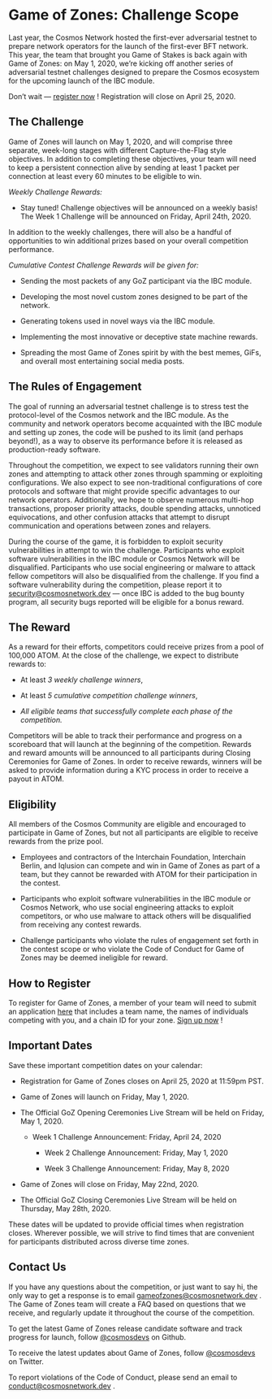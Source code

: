# Game of Zones: Challenge Scope

Last year, the Cosmos Network hosted the first-ever adversarial testnet to prepare network operators for the launch of the first-ever BFT network. This year, the team that brought you Game of Stakes is back again with Game of Zones: on May 1, 2020, we’re kicking off another series of adversarial testnet challenges designed to prepare the Cosmos ecosystem for the upcoming launch of the IBC module.  

Don’t wait —  [register now](https://docs.google.com/forms/d/e/1FAIpQLSfToQ42b5EUaobodsMDvLQmpcsUd41-Jr1vwdhi3cYsptnTCw/viewform) ! Registration will close on April 25, 2020.  

## The Challenge

Game of Zones will launch on May 1, 2020, and will comprise three separate, week-long stages with different Capture-the-Flag style objectives. In addition to completing these objectives, your team will need to keep a persistent connection alive by sending at least 1 packet per connection at least every 60 minutes to be eligible to win.

*Weekly Challenge Rewards:*

* Stay tuned! Challenge objectives will be announced on a weekly basis! The Week 1 Challenge will be announced on Friday, April 24th, 2020.

In addition to the weekly challenges, there will also be a handful of opportunities to win additional prizes based on your overall competition performance.

*Cumulative Contest Challenge Rewards will be given for:*

* Sending the most packets of any GoZ participant via the IBC module.

* Developing the most novel custom zones designed to be part of the network.

* Generating tokens used in novel ways via the IBC module.

* Implementing the most innovative or deceptive state machine rewards.

* Spreading the most Game of Zones spirit by with the best memes, GiFs, and overall most entertaining social media posts.

## The Rules of Engagement

The goal of running an adversarial testnet challenge is to stress test the protocol-level of the Cosmos network and the IBC module. As the community and network operators become acquainted with the IBC module and setting up zones, the code will be pushed to its limit (and perhaps beyond!), as a way to observe its performance before it is released as production-ready software.

Throughout the competition, we expect to see validators running their own zones and attempting to attack other zones through spamming or exploiting configurations. We also expect to see non-traditional configurations of core protocols and software that might provide specific advantages to our network operators. Additionally, we hope to observe numerous multi-hop transactions, proposer priority attacks, double spending attacks, unnoticed equivocations, and other confusion attacks that attempt to disrupt communication and operations between zones and relayers.

During the course of the game, it is forbidden to exploit security vulnerabilities in attempt to win the challenge. Participants who exploit software vulnerabilities in the IBC module or Cosmos Network will be disqualified. Participants who use social engineering or malware to attack fellow competitors will also be disqualified from the challenge. If you find a software vulnerability during the competition, please report it to  [security@cosmosnetwork.dev](http://security@cosmosnetwork.dev/)  — once IBC is added to the bug bounty program, all security bugs reported will be eligible for a bonus reward.

## The Reward

As a reward for their efforts, competitors could receive prizes from a pool of 100,000 ATOM. At the close of the challenge, we expect to distribute rewards to:

* At least *3 weekly challenge winners*,

* At least *5 cumulative competition challenge winners*,

* *All eligible teams that successfully complete each phase of the competition.*

Competitors will be able to track their performance and progress on a scoreboard that will launch at the beginning of the competition. Rewards and reward amounts will be announced to all participants during Closing Ceremonies for Game of Zones. In order to receive rewards, winners will be asked to provide information during a KYC process in order to receive a payout in ATOM.

## Eligibility

All members of the Cosmos Community are eligible and encouraged to participate in Game of Zones, but not all participants are eligible to receive rewards from the prize pool.

* Employees and contractors of the Interchain Foundation, Interchain Berlin, and Iqlusion can compete and win in Game of Zones as part of a team, but they cannot be rewarded with ATOM for their participation in the contest.

* Participants who exploit software vulnerabilities in the IBC module or Cosmos Network, who use social engineering attacks to exploit competitors, or who use malware to attack others will be disqualified from receiving any contest rewards.

* Challenge participants who violate the rules of engagement set forth in the contest scope or who violate the Code of Conduct for Game of Zones may be deemed ineligible for reward.

## How to Register

To register for Game of Zones, a member of your team will need to submit an application  [here](https://docs.google.com/forms/d/e/1FAIpQLSfToQ42b5EUaobodsMDvLQmpcsUd41-Jr1vwdhi3cYsptnTCw/viewform)  that includes a team name, the names of individuals competing with you, and a chain ID for your zone.  [Sign up now](https://docs.google.com/forms/d/e/1FAIpQLSfToQ42b5EUaobodsMDvLQmpcsUd41-Jr1vwdhi3cYsptnTCw/viewform) !

## Important Dates

Save these important competition dates on your calendar:

* Registration for Game of Zones closes on April 25, 2020 at 11:59pm PST.

* Game of Zones will launch on Friday, May 1, 2020.

* The Official GoZ Opening Ceremonies Live Stream will be held on Friday, May 1, 2020.

  * Week 1 Challenge Announcement: Friday, April 24, 2020

    * Week 2 Challenge Announcement: Friday, May 1, 2020

    * Week 3 Challenge Announcement: Friday, May 8, 2020

* Game of Zones will close on Friday, May 22nd, 2020.

* The Official GoZ Closing Ceremonies Live Stream will be held on Thursday, May 28th, 2020.

These dates will be updated to provide official times when registration closes. Wherever possible, we will strive to find times that are convenient for participants distributed across diverse time zones.

## Contact Us

If you have any questions about the competition, or just want to say hi, the only way to get a response is to email  [gameofzones@cosmosnetwork.dev](http://gameofzones@cosmosnetwork.dev/) . The Game of Zones team will create a FAQ based on questions that we receive, and regularly update it throughout the course of the competition.

To get the latest Game of Zones release candidate software and track progress for launch, follow  [@cosmosdevs](https://github.com/cosmosdevs)  on Github.

To receive the latest updates about Game of Zones, follow  [@cosmosdevs](https://www.twitter.com/cosmosdevs)  on Twitter.

To report violations of the Code of Conduct, please send an email to  [conduct@cosmosnetwork.dev](http://conduct@cosmosnetwork.dev/) .
